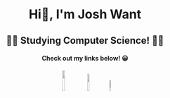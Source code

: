 <h1 align="center">Hi👋, I'm Josh Want</h1>
<h2 align="center">👨‍💻 Studying Computer Science! 👨‍💻</h2>
<h4 align="center">Check out my links below! 😀</h4>


<p align="center"><a href="https://www.youtube.com/@josh-want" target="_blank"><img src="https://badgen.net/badge/icon/YouTube/red/?icon=peertube&label" width="11%"></a>  <a href="https://twitter.com/JoshWant5" target="_blank"><img src="https://badgen.net/badge/icon/Twitter?icon=twitter&label" width="10%"></a> <a href="https://www.linkedin.com/in/josh-want-a0a6a1265" target="_blank"><img src="https://badgen.net/badge/icon/linkedin?icon=linkedin&label" width="8%"></a></p>




<!--
**joshwant/Joshwant** is a ✨ _special_ ✨ repository because its `README.md` (this file) appears on your GitHub profile.

Here are some ideas to get you started:

- 🔭 I’m currently working on ...
- 🌱 I’m currently learning ...
- 👯 I’m looking to collaborate on ...
- 🤔 I’m looking for help with ...
- 💬 Ask me about ...
- 📫 How to reach me: ...
- 😄 Pronouns: ...
- ⚡ Fun fact: ...
-->

